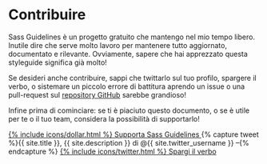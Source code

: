 
# Contribuire

Sass Guidelines è un progetto gratuito che mantengo nel mio tempo libero. Inutile dire che serve molto lavoro per mantenere tutto aggiornato, documentato e rilevante. Ovviamente, sapere che hai apprezzato questa styleguide significa già molto!

Se desideri anche contribuire, sappi che twittarlo sul tuo profilo, spargere il verbo, o sistemare un piccolo errore di battitura aprendo un issue o una pull-request sul [repository GitHub](https://github.com/HugoGiraudel/sass-guidelines) sarebbe grandioso!

Infine prima di cominciare: se ti è piaciuto questo documento, o se è utile per te o il tuo team, considera la possibilità di supportarlo!

<div class="button-wrapper">
  <a href="https://gum.co/sass-guidelines" target="_blank" class="button">
    {% include icons/dollar.html %}
    Supporta Sass Guidelines
  </a>
  {% capture tweet %}{{ site.title }}, {{ site.description }} di @{{ site.twitter_username }} –{% endcapture %}
  <a href="https://twitter.com/share?text={{ tweet | cgi_escape }}&url={{ site.url }}" target="_blank" class="button">
    {% include icons/twitter.html %}
    Spargi il verbo
  </a>
</div>
